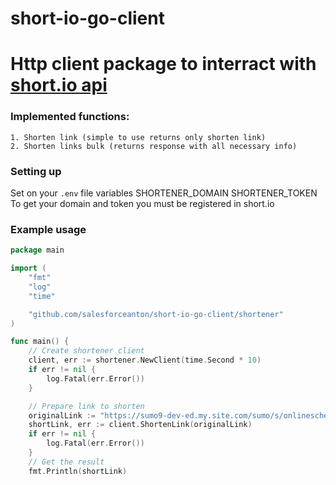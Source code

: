 # short-io-go-client
# Http client package to interract with [short.io api]([https://h.com/](https://developers.short.io/reference/apilinksget))

### Implemented functions:

```
1. Shorten link (simple to use returns only shorten link)
2. Shorten links bulk (returns response with all necessary info)
```

### Setting up

Set on your `.env` file variables 
SHORTENER_DOMAIN
SHORTENER_TOKEN 
To get your domain and token you must be registered in short.io

### Example usage

```go
package main

import (
	"fmt"
	"log"
	"time"

	"github.com/salesforceanton/short-io-go-client/shortener"
)

func main() {
	// Create shortener client
	client, err := shortener.NewClient(time.Second * 10)
	if err != nil {
		log.Fatal(err.Error())
	}

	// Prepare link to shorten
	originalLink := "https://sumo9-dev-ed.my.site.com/sumo/s/onlinescheduler?processId=a0T5j000003WLJEEA4&clientId=0035j00000v8QaPAAU"
	shortLink, err := client.ShortenLink(originalLink)
	if err != nil {
		log.Fatal(err.Error())
	}
	// Get the result
	fmt.Println(shortLink)
```
